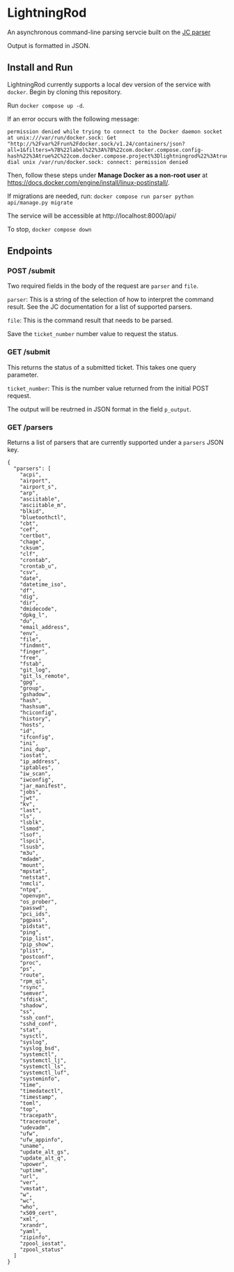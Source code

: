 # LightningRod

An asynchronous command-line parsing servcie built on the [JC parser](https://github.com/kellyjonbrazil/jc)

Output is formatted in JSON.

## Install and Run

LightningRod currently supports a local dev version of the service with `docker`. Begin by cloning this repository.

Run `docker compose up -d`.

If an error occurs with the following message:
```
permission denied while trying to connect to the Docker daemon socket at unix:///var/run/docker.sock: Get "http://%2Fvar%2Frun%2Fdocker.sock/v1.24/containers/json?all=1&filters=%7B%22label%22%3A%7B%22com.docker.compose.config-hash%22%3Atrue%2C%22com.docker.compose.project%3Dlightningrod%22%3Atrue%7D%7D": dial unix /var/run/docker.sock: connect: permission denied 
```
Then, follow these steps under **Manage Docker as a non-root user** at https://docs.docker.com/engine/install/linux-postinstall/.

If migrations are needed, run:
`docker compose run parser python api/manage.py migrate`

The service will be accessible at http://localhost:8000/api/

To stop, `docker compose down`

## Endpoints

### POST /submit

Two required fields in the body of the request are `parser` and `file`.

`parser`: This is a string of the selection of how to interpret the command result. See the JC documentation for a list of supported parsers.

`file`: This is the command result that needs to be parsed.

Save the `ticket_number` number value to request the status.

### GET /submit

This returns the status of a submitted ticket. This takes one query parameter.

`ticket_number`: This is the number value returned from the initial POST request.

The output will be reutrned in JSON format in the field `p_output`.

### GET /parsers

Returns a list of parsers that are currently supported under a `parsers` JSON key.

```
{
  "parsers": [
    "acpi",
    "airport",
    "airport_s",
    "arp",
    "asciitable",
    "asciitable_m",
    "blkid",
    "bluetoothctl",
    "cbt",
    "cef",
    "certbot",
    "chage",
    "cksum",
    "clf",
    "crontab",
    "crontab_u",
    "csv",
    "date",
    "datetime_iso",
    "df",
    "dig",
    "dir",
    "dmidecode",
    "dpkg_l",
    "du",
    "email_address",
    "env",
    "file",
    "findmnt",
    "finger",
    "free",
    "fstab",
    "git_log",
    "git_ls_remote",
    "gpg",
    "group",
    "gshadow",
    "hash",
    "hashsum",
    "hciconfig",
    "history",
    "hosts",
    "id",
    "ifconfig",
    "ini",
    "ini_dup",
    "iostat",
    "ip_address",
    "iptables",
    "iw_scan",
    "iwconfig",
    "jar_manifest",
    "jobs",
    "jwt",
    "kv",
    "last",
    "ls",
    "lsblk",
    "lsmod",
    "lsof",
    "lspci",
    "lsusb",
    "m3u",
    "mdadm",
    "mount",
    "mpstat",
    "netstat",
    "nmcli",
    "ntpq",
    "openvpn",
    "os_prober",
    "passwd",
    "pci_ids",
    "pgpass",
    "pidstat",
    "ping",
    "pip_list",
    "pip_show",
    "plist",
    "postconf",
    "proc",
    "ps",
    "route",
    "rpm_qi",
    "rsync",
    "semver",
    "sfdisk",
    "shadow",
    "ss",
    "ssh_conf",
    "sshd_conf",
    "stat",
    "sysctl",
    "syslog",
    "syslog_bsd",
    "systemctl",
    "systemctl_lj",
    "systemctl_ls",
    "systemctl_luf",
    "systeminfo",
    "time",
    "timedatectl",
    "timestamp",
    "toml",
    "top",
    "tracepath",
    "traceroute",
    "udevadm",
    "ufw",
    "ufw_appinfo",
    "uname",
    "update_alt_gs",
    "update_alt_q",
    "upower",
    "uptime",
    "url",
    "ver",
    "vmstat",
    "w",
    "wc",
    "who",
    "x509_cert",
    "xml",
    "xrandr",
    "yaml",
    "zipinfo",
    "zpool_iostat",
    "zpool_status"
  ]
}
```